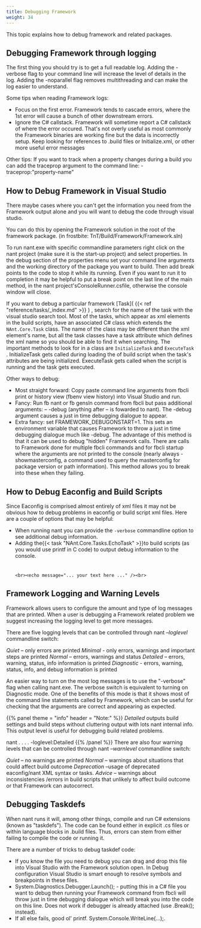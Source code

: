 ```yaml
---
title: Debugging Framework
weight: 34
---
```


This topic explains how to debug framework and related packages.

## Debugging Framework through logging ##

The first thing you should try is to get a full readable log.
Adding the -verbose flag to your command line will increase the level of details in the log.
Adding the -noparallel flag removes multithreading and can make the log easier to understand.

Some tips when reading Framework logs:
* Focus on the first error. Framework tends to cascade errors, where the 1st error will cause a bunch of other downstream errors.
* Ignore the C# callstack. Framework will sometime report a C# callstack of where the error occured. That's not overly useful as most commonly the Framework binaries are working fine but the data is incorrectly setup. Keep looking for references to .build files or Initialize.xml, or other more useful error messages

Other tips:
If you want to track when a property changes during a build you can add the traceprop argument to the command line: -traceprop:"property-name"

## How to Debug Framework in Visual Studio ##

There maybe cases where you can't get the information you need from the Framework output alone and you will want to debug the code through visual studio.

You can do this by opening the Framework solution in the root of the framework package. (in frostbite: TnT/Build/Framework/Framework.sln)

To run nant.exe with specific commandline parameters right click on the nant project (make sure it is the start-up project) and select properties.
In the debug section of the properties menu set your command line arguments and the working directory of the package you want to build.
Then add break points to the code to stop it while its running.
Even if you want to run it to completion it may be helpful to put a break point on the last line of the main method, in the nant project&#39;sConsoleRunner.csfile, otherwise the console window will close.

If you want to debug a particular framework [Task]( {{< ref "reference/tasks/_index.md" >}} ) , search for the name of the task with the visual studio search tool.
Most of the tasks, which appear as xml elements in the build scripts, have an associated C# class which extends the `NAnt.Core.Task` class.
The name of the class may be different than the xml element&#39;s name, but all the task classes have a task attribute which defines the xml name so you should be able to find it when searching.
The important methods to look for in a class are `InitializeTask`  and  `ExecuteTask` .
InitializeTask gets called during loading the of build script when the task&#39;s attributes are being initialized.
ExecuteTask gets called when the script is running and the task gets executed.

Other ways to debug:
* Most straight forward: Copy paste command line arguments from fbcli print or history view (fbenv view history) into Visual Studio and run.
* Fancy: Run fb nant or fb gensln command from fbcli but pass additional arguments: – -debug (anything after – is fowarded to nant). 
The -debug argument causes a just in time debugging dialogue to appear.
* Extra fancy: set FRAMEWORK_DEBUGONSTART=1. This sets an environment variable that causes Framework to throw a just in time debugging dialogue much like -debug. 
The advantage of this method is that it can be used to debug "hidden" Framework calls. 
There are calls to Framework done for multiple fbcli commands and for fbcli startup where the arguments are not printed to the console 
(nearly always -showmasterconfig, a command used to query the masterconfig for package version or path information). 
This method allows you to break into these when they failing.

## How to Debug Eaconfig and Build Scripts ##

Since Eaconfig is comprised almost entirely of xml files it may not be obvious how to debug problems in eaconfig or build script xml files.
Here are a couple of options that may be helpful:

 - When running nant you can provide the `-verbose` commandline option to see additional debug information.
 - Adding the{{< task "NAnt.Core.Tasks.EchoTask" >}}to build scripts (as you would use printf in C code) to output debug information to the console.<br><br><br>```<br><echo message="... your text here ..." /><br>```

## Framework Logging and Warning Levels ##

Framework allows users to configure the amount and type of log messages that are printed.
When a user is debugging a Framework related problem we suggest increasing the logging level to get more messages.

There are five logging levels that can be controlled through nant *–loglevel* commandline switch:

   *Quiet* – only errors are printed
   *Minimal* - only errors, warnings and important steps are printed
   *Normal* – errors, warnings and status
   *Detailed* – errors, warning, status, info information is printed
   *Diagnostic* -  errors, warning, status, info, and debug information is printed

An easier way to turn on the most log messages is to use the &quot;-verbose&quot; flag when calling nant.exe.
The verbose switch is equivalent to turning on Diagnostic mode. One of the benefits of this mode
is that it shows most of the command line statements called by Framework, which can be useful for checking
that the arguments are correct and appearing as expected.

{{% panel theme = "info" header = "Note:" %}}
*Detailed* outputs build settings and build steps without cluttering output with lots nant internal info.
This output level is useful for debugging build related problems.

nant . . . . -loglevel:Detailed
{{% /panel %}}
There are also four warning levels that can be controlled through nant *–warnlevel* commandline switch:

   *Quiet* – no warnings are printed
   *Normal* – warnings about situations that could affect build outcome
   *Deprecation* –usage of deprecated eaconfig/nant XML syntax or tasks.
   *Advice* – warnings about inconsistencies /errors in build scripts that unlikely to affect build outcome or that Framework can autocorrect.

## Debugging Taskdefs ##

When nant runs it will, among other things, compile and run C# extensions (known as "taskdefs"). The code can be found either in explicit .cs files or within language blocks in .build files. Thus, errors can stem from either failing to compile the code or running it.

There are a number of tricks to debug taskdef code:

* If you know the file you need to debug you can drag and drop this file into Visual Studio with the Framework solution open. In Debug configuration Visual Studio is smart enough to resolve symbols and breakpoints in these files.
* System.Diagnostics.Debugger.Launch(); - putting this in a C# file you want to debug then running your Framework command from fbcli will throw just in time debugging dialogue which will break you into the code on this line. Does not work if debugger is already attached (use .Break(); instead).
* If all else fails, good ol' printf. System.Console.WriteLine(...);.